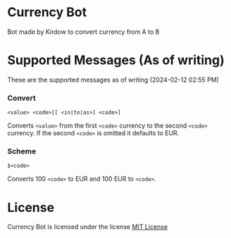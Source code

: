 # Currency Bot
Bot made by Kirdow to convert currency from A to B

# Supported Messages (As of writing)
These are the supported messages as of writing (2024-02-12 02:55 PM)

### Convert
```
<value> <code>[[ <in|to|as>] <code>]
```
Converts ``<value>`` from the first ``<code>`` currency to the second ``<code>`` currency. If the second ``<code>`` is omitted it defaults to EUR.

### Scheme
```
$<code>
```
Converts 100 ``<code>`` to EUR and 100 EUR to ``<code>``.

# License
Currency Bot is licensed under the license [MIT License](https://github.com/Kirdow/CurrencyBot/blob/master/LICENSE)
